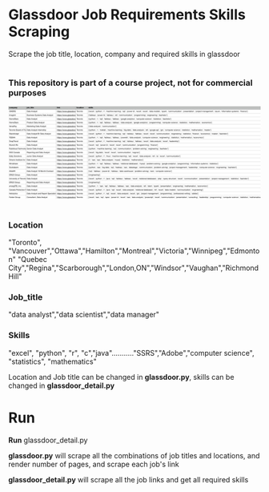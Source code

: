 # Glassdoor Job Requirements Skills Scraping
Scrape the job title, location, company and required skills in glassdoor

#
### This repository is part of a course project, not for commercial purposes
![](<csv_screenshot.png>)
#
### Location
"Toronto", "Vancouver","Ottawa","Hamilton","Montreal","Victoria","Winnipeg","Edmonton"
          "Quebec City","Regina","Scarborough","London,ON","Windsor","Vaughan","Richmond Hill"
          
### Job_title
"data analyst","data scientist","data manager"

### Skills
"excel", "python", "r", "c","java"..........."SSRS","Adobe","computer science", "statistics", "mathematics"

Location and Job title can be changed in **glassdoor.py**, skills can be changed in **glassdoor_detail.py**

# Run
**Run** glassdoor_detail.py

**glassdoor.py** will scrape all the combinations of job titles and locations, and render number of pages, and scrape each job's link

**glassdoor_detail.py** will scrape all the job links and get all required skills
